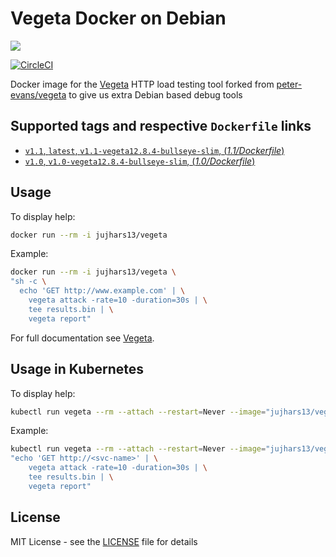# Vegeta Docker on Debian

[![](https://images.microbadger.com/badges/image/jujhars13/vegeta.svg)](https://microbadger.com/images/jujhars13/vegeta)

[![CircleCI](https://circleci.com/gh/jujhars13/vegeta-docker/tree/main.svg?style=svg)](https://circleci.com/gh/jujhars13/vegeta-docker/tree/main)

Docker image for the [Vegeta](https://github.com/tsenart/vegeta) HTTP load testing tool forked from [peter-evans/vegeta](https://hub.docker.com/r/peterevans/vegeta) to give us extra Debian based debug tools

## Supported tags and respective `Dockerfile` links

- [`v1.1`, `latest`, `v1.1-vegeta12.8.4-bullseye-slim`, (*1.1/Dockerfile*)](https://github.com/jujhars13/vegeta-docker/tree/v1.1)
- [`v1.0`, `v1.0-vegeta12.8.4-bullseye-slim`, (*1.0/Dockerfile*)](https://github.com/jujhars13/vegeta-docker/tree/v1.0)

## Usage

To display help:

```bash
docker run --rm -i jujhars13/vegeta
```

Example:

```bash
docker run --rm -i jujhars13/vegeta \
"sh -c \
  echo 'GET http://www.example.com' | \
    vegeta attack -rate=10 -duration=30s | \
    tee results.bin | \
    vegeta report"
```
For full documentation see [Vegeta](https://github.com/tsenart/vegeta).

## Usage in Kubernetes

To display help:
```bash
kubectl run vegeta --rm --attach --restart=Never --image="jujhars13/vegeta"
```
Example:
```bash
kubectl run vegeta --rm --attach --restart=Never --image="jujhars13/vegeta" -- sh -c \
"echo 'GET http://<svc-name>' | \
    vegeta attack -rate=10 -duration=30s | \
    tee results.bin | \
    vegeta report"
```

## License

MIT License - see the [LICENSE](LICENSE) file for details
